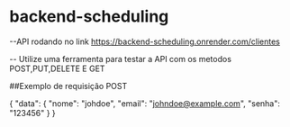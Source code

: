 # backend-scheduling
--API rodando no link https://backend-scheduling.onrender.com/clientes

-- Utilize uma ferramenta para testar a API com os metodos POST,PUT,DELETE E GET

##Exemplo de requisição POST

{
  "data": {
    "nome": "johdoe",
    "email": "johndoe@example.com",
    "senha": "123456"
  }
}
